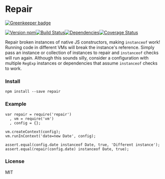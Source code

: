 # Repair

[![Greenkeeper badge](https://badges.greenkeeper.io/Swaagie/repair.svg)](https://greenkeeper.io/)

[![Version npm][version]](http://browsenpm.org/package/repair)[![Build Status][build]](https://travis-ci.org/Swaagie/repair)[![Dependencies][david]](https://david-dm.org/Swaagie/repair)[![Coverage Status][cover]](https://coveralls.io/r/Swaagie/repair?branch=master)

[version]: http://img.shields.io/npm/v/repair.svg?style=flat-square
[build]: http://img.shields.io/travis/Swaagie/repair/master.svg?style=flat-square
[david]: https://img.shields.io/david/Swaagie/repair.svg?style=flat-square
[cover]: http://img.shields.io/coveralls/Swaagie/repair/master.svg?style=flat-square

Repair broken instances of native JS constructors, making `instanceof` work!
Running code in different VMs will break the instance's reference.
Simply pass an instance or collection of instances to repair and `instanceof`
checks will run again. Although this sounds silly, consider a configuration
with multiple `RegExp` instances or dependencies that assume `instanceof`
checks to work.

### Install

```
npm install --save repair
```

### Example

```
var repair = require('repair')
  , vm = require('vm')
  , config = {};

vm.createContext(config);
vm.runInContext('date=new Date', config);

assert.equal(config.date instanceof Date, true, 'Different instance');
assert.equal(repair(config.date) instanceof Date, true);
```

### License

MIT